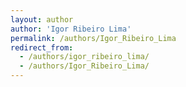 ```yaml
---
layout: author
author: 'Igor Ribeiro Lima'
permalink: /authors/Igor_Ribeiro_Lima
redirect_from:
  - /authors/igor_ribeiro_lima/
  - /authors/Igor_Ribeiro_Lima/
---
```

